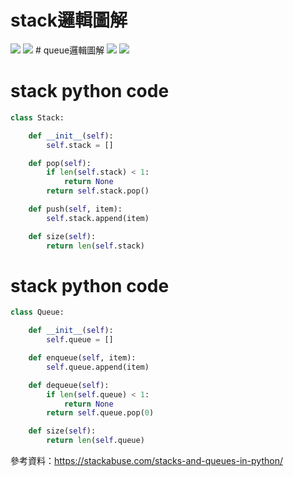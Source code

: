# stack邏輯圖解
<img src='https://github.com/yen880405/yenlin/blob/master/classnote/image/%E8%9E%A2%E5%B9%95%E5%BF%AB%E7%85%A7%202020-01-07%20%E4%B8%8B%E5%8D%8810.06.26.png'>
<img src='https://github.com/yen880405/yenlin/blob/master/classnote/image/%E8%9E%A2%E5%B9%95%E5%BF%AB%E7%85%A7%202020-01-07%20%E4%B8%8B%E5%8D%8810.06.38.png'>
# queue邏輯圖解
<img src='https://github.com/yen880405/yenlin/blob/master/classnote/image/%E8%9E%A2%E5%B9%95%E5%BF%AB%E7%85%A7%202020-01-07%20%E4%B8%8B%E5%8D%8810.06.47.png'>
<img src='https://github.com/yen880405/yenlin/blob/master/classnote/image/%E8%9E%A2%E5%B9%95%E5%BF%AB%E7%85%A7%202020-01-07%20%E4%B8%8B%E5%8D%8810.06.53.png'>

# stack python code
```python
class Stack:

    def __init__(self):
        self.stack = []

    def pop(self):
        if len(self.stack) < 1:
            return None
        return self.stack.pop()

    def push(self, item):
        self.stack.append(item)

    def size(self):
        return len(self.stack)
```
# stack python code
```python
class Queue:

    def __init__(self):
        self.queue = []

    def enqueue(self, item):
        self.queue.append(item)

    def dequeue(self):
        if len(self.queue) < 1:
            return None
        return self.queue.pop(0)

    def size(self):
        return len(self.queue) 
```

參考資料：https://stackabuse.com/stacks-and-queues-in-python/
